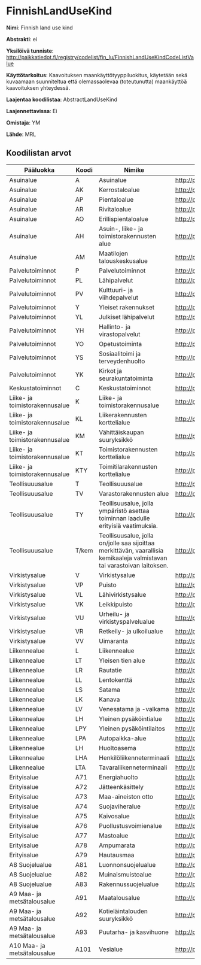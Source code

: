 # FinnishLandUseKind

**Nimi**: Finnish land use kind

**Abstrakti**: ei

**Yksilöivä tunniste**: http://paikkatiedot.fi/registry/codelist/fin_lu/FinnishLandUseKindCodeListValue

**Käyttötarkoitus**: Kaavoituksen maankäyttötyyppiluokitus, käytetään sekä kuvaamaan suunniteltua että olemassaolevaa (toteutunutta) maankäyttöä kaavoituksen yhteydessä.

**Laajentaa koodilistaa**: AbstractLandUseKind

**Laajennettavissa**: Ei

**Omistaja**: YM

**Lähde**: MRL

## Koodilistan arvot

Pääluokka         | Koodi     | Nimike           | Tunniste
------------------|-----------|------------------|------------
Asuinalue    | A       | Asuinalue   | http://paikkatiedot.fi/registry/codelist/fin_lu/FinnishLandUseKindCodeListValue/A0
Asuinalue    | AK       | Kerrostaloalue   | http://paikkatiedot.fi/registry/codelist/fin_lu/FinnishLandUseKindCodeListValue/A1
Asuinalue   | AP       | Pientaloalue     | http://paikkatiedot.fi/registry/codelist/fin_lu/FinnishLandUseKindCodeListValue/A2
Asuinalue   | AR       | Rivitaloalue     | http://paikkatiedot.fi/registry/codelist/fin_lu/FinnishLandUseKindCodeListValue/A3
Asuinalue   | AO       | Erillispientaloalue     | http://paikkatiedot.fi/registry/codelist/fin_lu/FinnishLandUseKindCodeListValue/A4
Asuinalue   | AH       | Asuin-, liike- ja toimistorakennusten alue     | http://paikkatiedot.fi/registry/codelist/fin_lu/FinnishLandUseKindCodeListValue/A5
Asuinalue   | AM       | Maatilojen talouskeskusalue     | http://paikkatiedot.fi/registry/codelist/fin_lu/FinnishLandUseKindCodeListValue/A6
Palvelutoiminnot       | P       | Palvelutoiminnot     | http://paikkatiedot.fi/registry/codelist/fin_lu/FinnishLandUseKindCodeListValue/P0
Palvelutoiminnot       | PL       | Lähipalvelut     | http://paikkatiedot.fi/registry/codelist/fin_lu/FinnishLandUseKindCodeListValue/P1
Palvelutoiminnot       | PV       | Kulttuuri- ja viihdepalvelut  | http://paikkatiedot.fi/registry/codelist/fin_lu/FinnishLandUseKindCodeListValue/P2
Palvelutoiminnot       | Y       | Yleiset rakennukset  | http://paikkatiedot.fi/registry/codelist/fin_lu/FinnishLandUseKindCodeListValue/P3
Palvelutoiminnot       | YL       | Julkiset lähipalvelut  | http://paikkatiedot.fi/registry/codelist/fin_lu/FinnishLandUseKindCodeListValue/P4
Palvelutoiminnot       | YH       | Hallinto- ja virastopalvelut  | http://paikkatiedot.fi/registry/codelist/fin_lu/FinnishLandUseKindCodeListValue/P5
Palvelutoiminnot       | YO       | Opetustoiminta  | http://paikkatiedot.fi/registry/codelist/fin_lu/FinnishLandUseKindCodeListValue/P6
Palvelutoiminnot       | YS       | Sosiaalitoimi ja terveydenhuolto  | http://paikkatiedot.fi/registry/codelist/fin_lu/FinnishLandUseKindCodeListValue/P7
Palvelutoiminnot       | YK       | Kirkot ja seurakuntatoiminta  | http://paikkatiedot.fi/registry/codelist/fin_lu/FinnishLandUseKindCodeListValue/P8
Keskustatoiminnot  | C       | Keskustatoiminnot     | http://paikkatiedot.fi/registry/codelist/fin_lu/FinnishLandUseKindCodeListValue/C0
Liike- ja toimistorakennusalue  | K       | Liike- ja toimistorakennusalue     | http://paikkatiedot.fi/registry/codelist/fin_lu/FinnishLandUseKindCodeListValue/K0
Liike- ja toimistorakennusalue  | KL       | Liikerakennusten korttelialue     | http://paikkatiedot.fi/registry/codelist/fin_lu/FinnishLandUseKindCodeListValue/K1
Liike- ja toimistorakennusalue   | KM      | Vähittäiskaupan suuryksikkö    | http://paikkatiedot.fi/registry/codelist/fin_lu/FinnishLandUseKindCodeListValue/K2
Liike- ja toimistorakennusalue   | KT      | Toimistorakennusten korttelialue     | http://paikkatiedot.fi/registry/codelist/fin_lu/FinnishLandUseKindCodeListValue/K3
Liike- ja toimistorakennusalue   | KTY       | Toimitilarakennusten korttelialue     | http://paikkatiedot.fi/registry/codelist/fin_lu/FinnishLandUseKindCodeListValue/K4
Teollisuuusalue    | T      | Teollisuuusalue     | http://paikkatiedot.fi/registry/codelist/fin_lu/FinnishLandUseKindCodeListValue/T0
Teollisuuusalue    | TV       | Varastorakennusten alue     | http://paikkatiedot.fi/registry/codelist/fin_lu/FinnishLandUseKindCodeListValue/T1
Teollisuuusalue    | TY       | Teollisuusalue, jolla ympäristö asettaa toiminnan laadulle erityisiä vaatimuksia.   | http://paikkatiedot.fi/registry/codelist/fin_lu/FinnishLandUseKindCodeListValue/T2
Teollisuuusalue    | T/kem       | Teollisuusalue, jolla on/jolle saa sijoittaa merkittävän, vaarallisia kemikaaleja valmistavan tai varastoivan laitoksen.     | http://paikkatiedot.fi/registry/codelist/fin_lu/FinnishLandUseKindCodeListValue/T3
Virkistysalue    | V       | Virkistysalue     | http://paikkatiedot.fi/registry/codelist/fin_lu/FinnishLandUseKindCodeListValue/V0
Virkistysalue    | VP       | Puisto     | http://paikkatiedot.fi/registry/codelist/fin_lu/FinnishLandUseKindCodeListValue/V1
Virkistysalue    | VL       | Lähivirkistysalue     | http://paikkatiedot.fi/registry/codelist/fin_lu/FinnishLandUseKindCodeListValue/V2
Virkistysalue    | VK       | Leikkipuisto     | http://paikkatiedot.fi/registry/codelist/fin_lu/FinnishLandUseKindCodeListValue/V3
Virkistysalue    | VU       | Urheilu- ja virkistyspalvelualue     | http://paikkatiedot.fi/registry/codelist/fin_lu/FinnishLandUseKindCodeListValue/V4
Virkistysalue    | VR       | Retkeily- ja ulkoilualue     | http://paikkatiedot.fi/registry/codelist/fin_lu/FinnishLandUseKindCodeListValue/V5
Virkistysalue    | VV       | Uimaranta    | http://paikkatiedot.fi/registry/codelist/fin_lu/FinnishLandUseKindCodeListValue/V6
Liikennealue    | L       | Liikennealue     | http://paikkatiedot.fi/registry/codelist/fin_lu/FinnishLandUseKindCodeListValue/L0
Liikennealue    | LT       | Yleisen tien alue     | http://paikkatiedot.fi/registry/codelist/fin_lu/FinnishLandUseKindCodeListValue/L1
Liikennealue    | LR       | Rautatie     | http://paikkatiedot.fi/registry/codelist/fin_lu/FinnishLandUseKindCodeListValue/L2
Liikennealue    | LL       | Lentokenttä     | http://paikkatiedot.fi/registry/codelist/fin_lu/FinnishLandUseKindCodeListValue/L3
Liikennealue    | LS       | Satama     | http://paikkatiedot.fi/registry/codelist/fin_lu/FinnishLandUseKindCodeListValue/L4
Liikennealue    | LK       | Kanava     | http://paikkatiedot.fi/registry/codelist/fin_lu/FinnishLandUseKindCodeListValue/L5
Liikennealue    | LV       | Venesatama ja -valkama    | http://paikkatiedot.fi/registry/codelist/fin_lu/FinnishLandUseKindCodeListValue/L6
Liikennealue    | LH       | Yleinen pysäköintialue     | http://paikkatiedot.fi/registry/codelist/fin_lu/FinnishLandUseKindCodeListValue/L7
Liikennealue    | LPY       | Yleinen pysäköintilaitos     | http://paikkatiedot.fi/registry/codelist/fin_lu/FinnishLandUseKindCodeListValue/L8
Liikennealue    | LPA       | Autopaikka-alue     | http://paikkatiedot.fi/registry/codelist/fin_lu/FinnishLandUseKindCodeListValue/L9
Liikennealue    | LH       | Huoltoasema     | http://paikkatiedot.fi/registry/codelist/fin_lu/FinnishLandUseKindCodeListValue/L10
Liikennealue    | LHA       | Henkilöliikenneterminaali     | http://paikkatiedot.fi/registry/codelist/fin_lu/FinnishLandUseKindCodeListValue/L11
Liikennealue    | LTA       | Tavaraliikenneterminaali     | http://paikkatiedot.fi/registry/codelist/fin_lu/FinnishLandUseKindCodeListValue/L12
Erityisalue    | A71       | Energiahuolto     | http://paikkatiedot.fi/registry/codelist/fin_lu/FinnishLandUseKindCodeListValue/A71
Erityisalue    | A72       | Jätteenkäsittely     | http://paikkatiedot.fi/registry/codelist/fin_lu/FinnishLandUseKindCodeListValue/A72
Erityisalue    | A73       | Maa-aineiston otto     | http://paikkatiedot.fi/registry/codelist/fin_lu/FinnishLandUseKindCodeListValue/A73
Erityisalue    | A74       | Suojaviheralue     | http://paikkatiedot.fi/registry/codelist/fin_lu/FinnishLandUseKindCodeListValue/A74
Erityisalue    | A75       | Kaivosalue    | http://paikkatiedot.fi/registry/codelist/fin_lu/FinnishLandUseKindCodeListValue/A75
Erityisalue    | A76       | Puollustusvoimienalue     | http://paikkatiedot.fi/registry/codelist/fin_lu/FinnishLandUseKindCodeListValue/A76
Erityisalue    | A77       | Mastoalue     | http://paikkatiedot.fi/registry/codelist/fin_lu/FinnishLandUseKindCodeListValue/A77
Erityisalue    | A78       | Ampumarata     | http://paikkatiedot.fi/registry/codelist/fin_lu/FinnishLandUseKindCodeListValue/A78
Erityisalue    | A79       | Hautausmaa     | http://paikkatiedot.fi/registry/codelist/fin_lu/FinnishLandUseKindCodeListValue/A79
A8 Suojelualue    | A81       | Luonnonsuojelualue     | http://paikkatiedot.fi/registry/codelist/fin_lu/FinnishLandUseKindCodeListValue/A81
A8 Suojelualue    | A82       | Muinaismuistoalue     | http://paikkatiedot.fi/registry/codelist/fin_lu/FinnishLandUseKindCodeListValue/A82
A8 Suojelualue    | A83       | Rakennussuojelualue     | http://paikkatiedot.fi/registry/codelist/fin_lu/FinnishLandUseKindCodeListValue/A83
A9 Maa- ja metsätalousalue    | A91       | Maatalousalue     | http://paikkatiedot.fi/registry/codelist/fin_lu/FinnishLandUseKindCodeListValue/A91
A9 Maa- ja metsätalousalue    | A92       | Kotieläintalouden suuryksikkö     | http://paikkatiedot.fi/registry/codelist/fin_lu/FinnishLandUseKindCodeListValue/A92
A9 Maa- ja metsätalousalue    | A93       | Puutarha- ja kasvihuone     | http://paikkatiedot.fi/registry/codelist/fin_lu/FinnishLandUseKindCodeListValue/A93
A10 Maa- ja metsätalousalue    | A101       | Vesialue     | http://paikkatiedot.fi/registry/codelist/fin_lu/FinnishLandUseKindCodeListValue/A101
